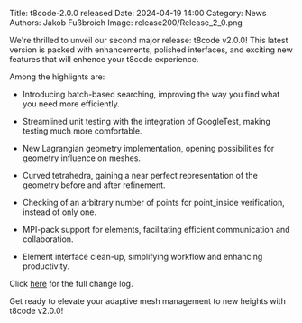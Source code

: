 Title: t8code-2.0.0 released 
Date: 2024-04-19 14:00 
Category: News 
Authors: Jakob Fußbroich
Image: release200/Release_2_0.png

We're thrilled to unveil our second major release: t8code v2.0.0! This latest version is packed with enhancements, polished interfaces, and exciting new features that will enhence your t8code experience.

Among the highlights are:

- Introducing batch-based searching, improving the way you find what you need more efficiently.

- Streamlined unit testing with the integration of GoogleTest, making testing much more comfortable.

- New Lagrangian geometry implementation, opening possibilities for geometry influence on meshes.

- Curved tetrahedra, gaining a near perfect representation of the geometry before and after refinement.

- Checking of an arbitrary number of points for point_inside verification, instead of only one.

- MPI-pack support for elements, facilitating efficient communication and collaboration.

- Element interface clean-up, simplifying workflow and enhancing productivity.

Click <a href="https://github.com/DLR-AMR/t8code/releases/tag/v2.0.0">here</a> for the full change log.

Get ready to elevate your adaptive mesh management to new heights with t8code v2.0.0!
